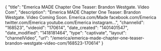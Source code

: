 {
    "title": "Emerica MADE Chapter One Teaser: Brandon Westgate. Video Com",
    "description": "Emerica MADE Chapter One Teaser: Brandon Westgate. Video Coming Soon. Emerica.com\/Made facebook.com\/Emerica twitter.com\/Emerica youtube.com\/Emerica instagram...",
    "channelid": "168523",
    "videoid": "170614",
    "date_created": "1401401547",
    "date_modified": "1418181464",
    "type": "captivate",
    "layout": "channelVideo",
    "url": "\/emerica\/emerica-made-chapter-one-teaser-brandon-westgate-video-com\/168523-170614"
}